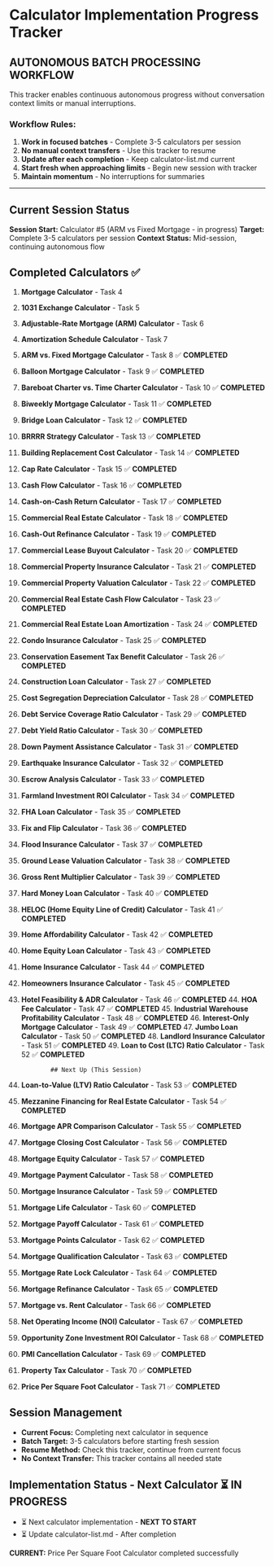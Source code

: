 # Calculator Implementation Progress Tracker

## **AUTONOMOUS BATCH PROCESSING WORKFLOW**

This tracker enables continuous autonomous progress without conversation context limits or manual interruptions.

### Workflow Rules:
1. **Work in focused batches** - Complete 3-5 calculators per session
2. **No manual context transfers** - Use this tracker to resume
3. **Update after each completion** - Keep calculator-list.md current
4. **Start fresh when approaching limits** - Begin new session with tracker
5. **Maintain momentum** - No interruptions for summaries

---

## Current Session Status
**Session Start:** Calculator #5 (ARM vs Fixed Mortgage - in progress)
**Target:** Complete 3-5 calculators per session
**Context Status:** Mid-session, continuing autonomous flow

## Completed Calculators ✅
1. **Mortgage Calculator** - Task 4
2. **1031 Exchange Calculator** - Task 5  
3. **Adjustable-Rate Mortgage (ARM) Calculator** - Task 6
4. **Amortization Schedule Calculator** - Task 7
5. **ARM vs. Fixed Mortgage Calculator** - Task 8 ✅ **COMPLETED**
6. **Balloon Mortgage Calculator** - Task 9 ✅ **COMPLETED**
7. **Bareboat Charter vs. Time Charter Calculator** - Task 10 ✅ **COMPLETED**
8. **Biweekly Mortgage Calculator** - Task 11 ✅ **COMPLETED**
9. **Bridge Loan Calculator** - Task 12 ✅ **COMPLETED**
10. **BRRRR Strategy Calculator** - Task 13 ✅ **COMPLETED**
11. **Building Replacement Cost Calculator** - Task 14 ✅ **COMPLETED**
12. **Cap Rate Calculator** - Task 15 ✅ **COMPLETED**
13. **Cash Flow Calculator** - Task 16 ✅ **COMPLETED**
14. **Cash-on-Cash Return Calculator** - Task 17 ✅ **COMPLETED**
15. **Commercial Real Estate Calculator** - Task 18 ✅ **COMPLETED**
16. **Cash-Out Refinance Calculator** - Task 19 ✅ **COMPLETED**
17. **Commercial Lease Buyout Calculator** - Task 20 ✅ **COMPLETED**
18. **Commercial Property Insurance Calculator** - Task 21 ✅ **COMPLETED**
19. **Commercial Property Valuation Calculator** - Task 22 ✅ **COMPLETED**
20. **Commercial Real Estate Cash Flow Calculator** - Task 23 ✅ **COMPLETED**
21. **Commercial Real Estate Loan Amortization** - Task 24 ✅ **COMPLETED**
22. **Condo Insurance Calculator** - Task 25 ✅ **COMPLETED**
23. **Conservation Easement Tax Benefit Calculator** - Task 26 ✅ **COMPLETED**
24. **Construction Loan Calculator** - Task 27 ✅ **COMPLETED**
25. **Cost Segregation Depreciation Calculator** - Task 28 ✅ **COMPLETED**
26. **Debt Service Coverage Ratio Calculator** - Task 29 ✅ **COMPLETED**
27. **Debt Yield Ratio Calculator** - Task 30 ✅ **COMPLETED**
28. **Down Payment Assistance Calculator** - Task 31 ✅ **COMPLETED**
29. **Earthquake Insurance Calculator** - Task 32 ✅ **COMPLETED**
30. **Escrow Analysis Calculator** - Task 33 ✅ **COMPLETED**
31. **Farmland Investment ROI Calculator** - Task 34 ✅ **COMPLETED**
32. **FHA Loan Calculator** - Task 35 ✅ **COMPLETED**
33. **Fix and Flip Calculator** - Task 36 ✅ **COMPLETED**
34. **Flood Insurance Calculator** - Task 37 ✅ **COMPLETED**
35. **Ground Lease Valuation Calculator** - Task 38 ✅ **COMPLETED**
36. **Gross Rent Multiplier Calculator** - Task 39 ✅ **COMPLETED**
37. **Hard Money Loan Calculator** - Task 40 ✅ **COMPLETED**
38. **HELOC (Home Equity Line of Credit) Calculator** - Task 41 ✅ **COMPLETED**
39. **Home Affordability Calculator** - Task 42 ✅ **COMPLETED**
40. **Home Equity Loan Calculator** - Task 43 ✅ **COMPLETED**
41. **Home Insurance Calculator** - Task 44 ✅ **COMPLETED**
42. **Homeowners Insurance Calculator** - Task 45 ✅ **COMPLETED**
43. **Hotel Feasibility & ADR Calculator** - Task 46 ✅ **COMPLETED**
              44. **HOA Fee Calculator** - Task 47 ✅ **COMPLETED**
              45. **Industrial Warehouse Profitability Calculator** - Task 48 ✅ **COMPLETED**
              46. **Interest-Only Mortgage Calculator** - Task 49 ✅ **COMPLETED**
                              47. **Jumbo Loan Calculator** - Task 50 ✅ **COMPLETED**
                48. **Landlord Insurance Calculator** - Task 51 ✅ **COMPLETED**
                49. **Loan to Cost (LTC) Ratio Calculator** - Task 52 ✅ **COMPLETED**
                
                ## Next Up (This Session)
50. **Loan-to-Value (LTV) Ratio Calculator** - Task 53 ✅ **COMPLETED**
51. **Mezzanine Financing for Real Estate Calculator** - Task 54 ✅ **COMPLETED**
52. **Mortgage APR Comparison Calculator** - Task 55 ✅ **COMPLETED**
53. **Mortgage Closing Cost Calculator** - Task 56 ✅ **COMPLETED**
54. **Mortgage Equity Calculator** - Task 57 ✅ **COMPLETED**
55. **Mortgage Payment Calculator** - Task 58 ✅ **COMPLETED**
56. **Mortgage Insurance Calculator** - Task 59 ✅ **COMPLETED**
57. **Mortgage Life Calculator** - Task 60 ✅ **COMPLETED**
58. **Mortgage Payoff Calculator** - Task 61 ✅ **COMPLETED**
59. **Mortgage Points Calculator** - Task 62 ✅ **COMPLETED**
60. **Mortgage Qualification Calculator** - Task 63 ✅ **COMPLETED**
61. **Mortgage Rate Lock Calculator** - Task 64 ✅ **COMPLETED**
62. **Mortgage Refinance Calculator** - Task 65 ✅ **COMPLETED**
63. **Mortgage vs. Rent Calculator** - Task 66 ✅ **COMPLETED**
64. **Net Operating Income (NOI) Calculator** - Task 67 ✅ **COMPLETED**
65. **Opportunity Zone Investment ROI Calculator** - Task 68 ✅ **COMPLETED**
66. **PMI Cancellation Calculator** - Task 69 ✅ **COMPLETED**
67. **Property Tax Calculator** - Task 70 ✅ **COMPLETED**
68. **Price Per Square Foot Calculator** - Task 71 ✅ **COMPLETED**
                
## Session Management
- **Current Focus:** Completing next calculator in sequence
- **Batch Target:** 3-5 calculators before starting fresh session
- **Resume Method:** Check this tracker, continue from current focus
- **No Context Transfer:** This tracker contains all needed state

## Implementation Status - Next Calculator ⏳ IN PROGRESS
- ⏳ Next calculator implementation - **NEXT TO START**
- ⏳ Update calculator-list.md - After completion

**CURRENT:** Price Per Square Foot Calculator completed successfully